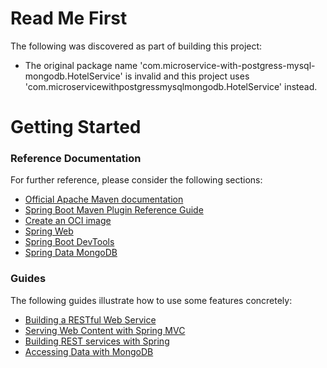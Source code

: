 # Read Me First
The following was discovered as part of building this project:

* The original package name 'com.microservice-with-postgress-mysql-mongodb.HotelService' is invalid and this project uses 'com.microservicewithpostgressmysqlmongodb.HotelService' instead.

# Getting Started

### Reference Documentation
For further reference, please consider the following sections:

* [Official Apache Maven documentation](https://maven.apache.org/guides/index.html)
* [Spring Boot Maven Plugin Reference Guide](https://docs.spring.io/spring-boot/docs/2.7.14/maven-plugin/reference/html/)
* [Create an OCI image](https://docs.spring.io/spring-boot/docs/2.7.14/maven-plugin/reference/html/#build-image)
* [Spring Web](https://docs.spring.io/spring-boot/docs/2.7.14/reference/htmlsinge/index.html#web)
* [Spring Boot DevTools](https://docs.spring.io/spring-boot/docs/2.7.14/reference/htmlsinge/index.html#using.devtools)
* [Spring Data MongoDB](https://docs.spring.io/spring-boot/docs/2.7.14/reference/htmlsinge/index.html#data.nosql.mongodb)

### Guides
The following guides illustrate how to use some features concretely:

* [Building a RESTful Web Service](https://spring.io/guides/gs/rest-service/)
* [Serving Web Content with Spring MVC](https://spring.io/guides/gs/serving-web-content/)
* [Building REST services with Spring](https://spring.io/guides/tutorials/rest/)
* [Accessing Data with MongoDB](https://spring.io/guides/gs/accessing-data-mongodb/)

